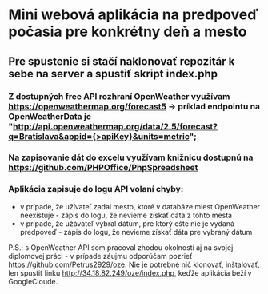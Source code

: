 # Mini webová aplikácia na predpoveď počasia pre konkrétny deň a mesto

## Pre spustenie si stačí naklonovať repozitár k sebe na server a spustiť skript index.php

### Z dostupných free API rozhraní OpenWeather využívam https://openweathermap.org/forecast5 -> príklad endpointu na OpenWeatherData je "http://api.openweathermap.org/data/2.5/forecast?q=Bratislava&appid={>apiKey}&units=metric";
### Na zapisovanie dát do excelu využívam knižnicu dostupnú na https://github.com/PHPOffice/PhpSpreadsheet
### Aplikácia zapisuje do logu API volaní chyby:
- v prípade, že užívateľ zadal mesto, ktoré v databáze miest OpenWeather neexistuje - zápis do logu, že nevieme získať dáta z tohto mesta
- v prípade, že užávateľ vybral dátum, pre ktorý ešte nie je vydaná predpoveď - zápis do logu, že nevieme získať dáta pre vybraný dátum

P.S.: s OpenWeather API som pracoval zhodou okolností aj na svojej diplomovej práci - v prípade záujmu odporúčam pozrieť https://github.com/Petrus2929/oze. Nie je potrebné nič klonovať, inštalovať, len spustiť linku http://34.18.82.249/oze/index.php, keďže aplikácia beží v GoogleCloude.
